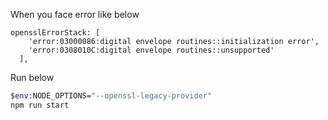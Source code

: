 When you face error like below

```
opensslErrorStack: [
    'error:03000086:digital envelope routines::initialization error',
    'error:0308010C:digital envelope routines::unsupported'
  ],
  ```

Run below

```bash
$env:NODE_OPTIONS="--openssl-legacy-provider"
npm run start
```
